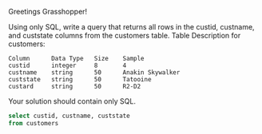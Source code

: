 Greetings Grasshopper!

Using only SQL, write a query that returns all rows in the custid, custname, and custstate columns from the customers table.
Table Description for customers:
```
Column 	    Data Type 	Size 	Sample
custid 	    integer 	8 	    4
custname 	string 	    50 	    Anakin Skywalker
custstate 	string 	    50 	    Tatooine
custard 	string 	    50 	    R2-D2
```
Your solution should contain only SQL.

```sql
select custid, custname, custstate
from customers
```
